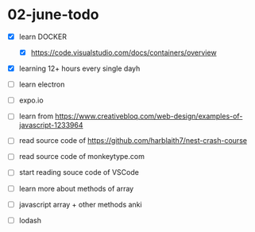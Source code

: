 # 02-june-todo

- [x] learn DOCKER
  - [x] <https://code.visualstudio.com/docs/containers/overview>
- [x] learning 12+ hours every single dayh
- [ ] learn electron
- [ ] expo.io

- [ ] learn from <https://www.creativebloq.com/web-design/examples-of-javascript-1233964>
- [ ] read source code of <https://github.com/harblaith7/nest-crash-course>
- [ ] read source code of monkeytype.com
- [ ] start reading souce code of VSCode

- [ ] learn more about methods of array
- [ ] javascript array + other methods anki
- [ ] lodash

